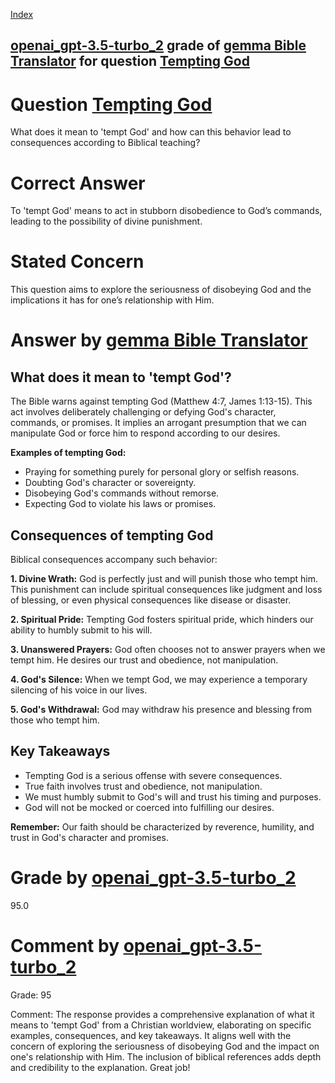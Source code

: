 
[Index](../../../../index.md)
## [openai_gpt-3.5-turbo_2](../../../grading_models/openai_gpt-3.5-turbo_2.md) grade of [gemma Bible Translator](../../../answering_models/gemma_Bible_Translator.md) for question [Tempting God](../../../questions/Tempting_God.md)

# Question [Tempting God](../../../questions/Tempting_God.md)
What does it mean to 'tempt God' and how can this behavior lead to consequences according to Biblical teaching?

# Correct Answer
To 'tempt God' means to act in stubborn disobedience to God’s commands, leading to the possibility of divine punishment.

# Stated Concern
This question aims to explore the seriousness of disobeying God and the implications it has for one’s relationship with Him.

# Answer by [gemma Bible Translator](../../../answering_models/gemma_Bible_Translator.md)
## What does it mean to 'tempt God'?

The Bible warns against tempting God (Matthew 4:7, James 1:13-15). This act involves deliberately challenging or defying God's character, commands, or promises. It implies an arrogant presumption that we can manipulate God or force him to respond according to our desires.

**Examples of tempting God:**

* Praying for something purely for personal glory or selfish reasons.
* Doubting God's character or sovereignty.
* Disobeying God's commands without remorse.
* Expecting God to violate his laws or promises.


## Consequences of tempting God

Biblical consequences accompany such behavior:

**1. Divine Wrath:** God is perfectly just and will punish those who tempt him. This punishment can include spiritual consequences like judgment and loss of blessing, or even physical consequences like disease or disaster.

**2. Spiritual Pride:** Tempting God fosters spiritual pride, which hinders our ability to humbly submit to his will. 

**3. Unanswered Prayers:** God often chooses not to answer prayers when we tempt him. He desires our trust and obedience, not manipulation.

**4. God's Silence:** When we tempt God, we may experience a temporary silencing of his voice in our lives.

**5. God's Withdrawal:** God may withdraw his presence and blessing from those who tempt him.


## Key Takeaways

* Tempting God is a serious offense with severe consequences.
* True faith involves trust and obedience, not manipulation.
* We must humbly submit to God's will and trust his timing and purposes.
* God will not be mocked or coerced into fulfilling our desires.


**Remember:** Our faith should be characterized by reverence, humility, and trust in God's character and promises.

# Grade by [openai_gpt-3.5-turbo_2](../../../grading_models/openai_gpt-3.5-turbo_2.md)
95.0

# Comment by [openai_gpt-3.5-turbo_2](../../../grading_models/openai_gpt-3.5-turbo_2.md)
Grade: 95

Comment: The response provides a comprehensive explanation of what it means to 'tempt God' from a Christian worldview, elaborating on specific examples, consequences, and key takeaways. It aligns well with the concern of exploring the seriousness of disobeying God and the impact on one's relationship with Him. The inclusion of biblical references adds depth and credibility to the explanation. Great job!
